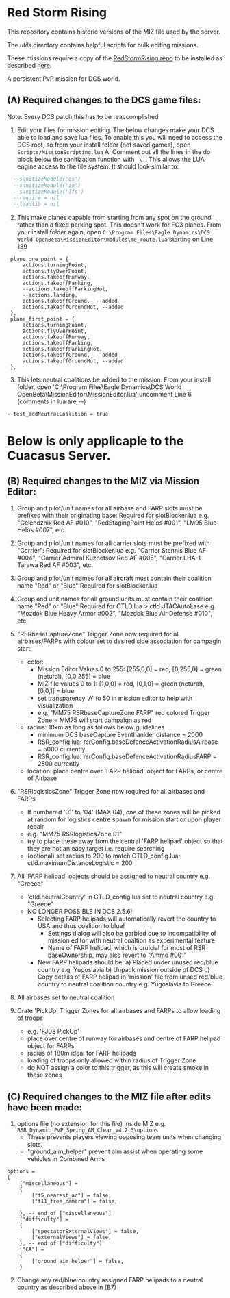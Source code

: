 # Red Storm Rising
This repository contains historic versions of the MIZ file used by the server.

The _utils_ directory contains helpful scripts for bulk editing missions.

These missions require a copy of the [RedStormRising repo](https://github.com/ModernColdWar/RedStormRising) to be installed as described [here](https://github.com/ModernColdWar/RedStormRising/blob/master/README.md).

A persistent PvP mission for DCS world.

## (A) Required changes to the DCS game files:

Note: Every DCS patch this has to be reaccomplished

 1. Edit your files for mission editing. The below changes make your DCS able to load and save lua files. To enable this you will need to access the DCS root, so from your install folder (not saved games), open `Scripts/MissionScripting.lua`
 	A. Comment out all the lines in the do block below the sanitization function with `-\-`.  This allows the LUA engine access to 		the file system. It should look similar to:
```lua
  --sanitizeModule('os')
  --sanitizeModule('io')
  --sanitizeModule('lfs')
  --require = nil
  --loadlib = nil
``` 
 2. This make planes capable from starting from any spot on the ground rather than a fixed parking spot. This doesn't work for FC3 planes. From your install folder again, open `C:\Program Files\Eagle Dynamics\DCS World OpenBeta\MissionEditor\modules\me_route.lua` starting on Line 139
	
   ```   
	plane_one_point = {
		actions.turningPoint, 
		actions.flyOverPoint,
		actions.takeoffRunway, 
		actions.takeoffParking,
		--actions.takeoffParkingHot, 
		--actions.landing,
		actions.takeoffGround,	--added 
		actions.takeoffGroundHot, --added
	},
	plane_first_point = {
		actions.turningPoint,
		actions.flyOverPoint,
		actions.takeoffRunway, 
		actions.takeoffParking, 
		actions.takeoffParkingHot, 
		actions.takeoffGround,	--added 
		actions.takeoffGroundHot, --added
	},
 ```
    

3. This lets neutral coalitions be added to the mission. From your install folder, open 'C:\Program Files\Eagle Dynamics\DCS World OpenBeta\MissionEditor\MissionEditor.lua' uncomment Line 6 (comments in lua are --)
	
```
--test_addNeutralCoalition = true
```

# Below is only applicaple to the Cuacasus Server.
## (B) Required changes to the MIZ via Mission Editor:

1. Group and pilot/unit names for all airbase and FARP slots must be prefixed with their originating base:
Required for slotBlocker.lua
e.g. "Gelendzhik Red AF #010", "RedStagingPoint Helos #001", "LM95 Blue Helos #007", etc.

2. Group and pilot/unit names for all carrier slots must be prefixed with "Carrier":
Required for slotBlocker.lua
e.g. "Carrier Stennis Blue AF #004", "Carrier Admiral Kuznetsov Red AF #005", "Carrier LHA-1 Tarawa Red AF #003", etc.

3. Group and pilot/unit names for all aircraft must contain their coalition name "Red" or "Blue"
Required for slotBlocker.lua

4. Group and unit names for all ground units must contain their coalition name "Red" or "Blue"
Required for CTLD.lua > ctld.JTACAutoLase
e.g. "Mozdok Blue Heavy Armor #002", "Mozdok Blue Air Defense #010", etc.

5. "RSRbaseCaptureZone" Trigger Zone now required for all airbases/FARPs with colour set to desired side association for campagin start:
	- color:
		- Mission Editor Values 0 to 255: [255,0,0] = red, [0,255,0] = green (netural), [0,0,255] = blue
		- MIZ file values 0 to 1: [1,0,0] = red, [0,1,0] = green (netural), [0,0,1] = blue
		- set transparency 'A' to 50 in mission editor to help with visualization
		- e.g. "MM75 RSRbaseCaptureZone FARP" red colored Trigger Zone = MM75 will start campaign as red
	- radius: 10km as long as follows below guidelines
		- minimum DCS baseCapture Eventhanlder distance = 2000
		- RSR_config.lua: rsrConfig.baseDefenceActivationRadiusAirbase = 5000 currently
		- RSR_config.lua: rsrConfig.baseDefenceActivationRadiusFARP = 2500 currently
	- location: place centre over 'FARP helipad' object for FARPs, or centre of Airbase

6. "RSRlogisticsZone" Trigger Zone now required for all airbases and FARPs
	- If numbered '01' to '04' (MAX 04), one of these zones will be picked at random for logistics centre spawn for mission start or upon player repair
	- e.g. "MM75 RSRlogisticsZone 01"
	- try to place these away from the central 'FARP helipad' object so that they are not an easy target i.e. require searching
	- (optional) set radius to 200 to match CTLD_config.lua: ctld.maximumDistanceLogistic = 200
	
7. All 'FARP helipad' objects should be assigned to neutral country e.g. "Greece"
	- 'ctld.neutralCountry' in CTLD_config.lua set to neutral country e.g. "Greece"
	- NO LONGER POSSIBLE IN DCS 2.5.6!
		- Selecting FARP helipads will automatically revert the country to USA and thus coalition to blue!
			- Settings dialog will also be garbled due to incompatibility of mission editor with neutral coaltion as experimental feature
			- Name of FARP helipad, which is cruicial for most of RSR baseOwnership, may also revert to "Ammo #001"
		- New FARP helipads should be:
		a) Placed under unused red/blue country e.g. Yugoslavia
		b) Unpack mission outside of DCS
		c) Copy details of FARP helipad in 'mission' file from unsed red/blue country to neutral coalition country e.g. Yugoslavia to Greece

8. All airbases set to neutral coalition

9. Crate 'PickUp' Trigger Zones for all airbases and FARPs to allow loading of troops
	- e.g. 'FJ03 PickUp'
	- place over centre of runway for airbases and centre of FARP helipad object for FARPs
	- radius of 180m ideal for FARP helipads
	- loading of troops only allowed within radius of Trigger Zone
	- do NOT assign a color to this trigger, as this will create smoke in these zones

## (C) Required changes to the MIZ file after edits have been made:

1. options file (no extension for this file) inside MIZ e.g. `RSR_Dynamic_PvP_Spring_AM_Clear_v4.2.3\options`
	- These prevents players viewing opposing team units when changing slots.
	- "ground_aim_helper" prevent aim assist when operating some vehicles in Combined Arms
```
options = 
{
    ["miscellaneous"] = 
    {
        ["f5_nearest_ac"] = false,
        ["f11_free_camera"] = false,

    }, -- end of ["miscellaneous"]
    ["difficulty"] = 
    {
        ["spectatorExternalViews"] = false,
        ["externalViews"] = false,
    }, -- end of ["difficulty"]
	["CA"] =
	{
		["ground_aim_helper"] = false,
	}
```

2. Change any red/blue country assigned FARP helipads to a neutral country as described above in (B7)	
